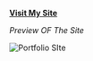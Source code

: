 **[Visit My Site](https://dhrubodev.w3spaces.com/)**

_Preview OF The Site_

![Portfolio SIte](https://github.com/ardhrubo/portfoliosite/assets/112472739/0d3c6931-ef7e-4354-88bd-2c1a6dfc2002)
